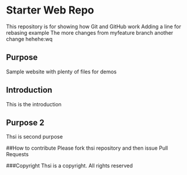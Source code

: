 # Starter Web Repo

This repository is for showing how Git and GitHub work
Adding a line for rebasing example
The more changes from myfeature branch
another change hehehe:wq

## Purpose

Sample website with plenty of files for demos

## Introduction
This is the introduction

## Purpose 2
Thsi is second purpose

##How to contribute
Please fork thsi repository and then issue Pull Requests

###Copyright
Thsi is a copyright. All rights reserved
